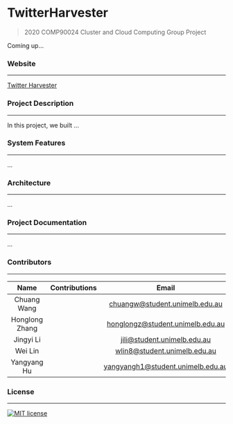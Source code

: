 # TwitterHarvester
> 2020 COMP90024 Cluster and Cloud Computing Group Project 

Coming up...

### **Website**
---
[Twitter Harvester]()

### **Project Description**
---
In this project, we built ...

### **System Features**
---
...

### **Architecture**
---
...

### **Project Documentation**
---
...


### **Contributors**
---

| **Name** | Contributions | **Email** | **Profile** |
|:-----------------:|:-------------:|:---------------:|:---------------:|
|  Chuang Wang | | chuangw@student.unimelb.edu.au| [LinkedIn](https://www.linkedin.com/in/chuangw/)|
| Honglong Zhang | | honglongz@student.unimelb.edu.au | [LinkedIn]() |
| Jingyi Li |  | jili@student.unimelb.edu.au | [LinkedIn]() |
| Wei Lin| |wlin8@student.unimelb.edu.au| [LinkedIn]() |
| Yangyang Hu | | yangyangh1@student.unimelb.edu.au| [LinkedIn]() |


### **License**
---
[![MIT license](https://img.shields.io/badge/License-MIT-blue.svg)](https://github.com/chuangw46/TwitterHarvester/blob/master/LICENSE)
